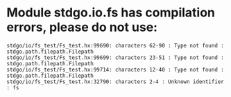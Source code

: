 # Module stdgo.io.fs has compilation errors, please do not use:
```
stdgo/io/fs_test/Fs_test.hx:99690: characters 62-90 : Type not found : stdgo.path.filepath.Filepath
stdgo/io/fs_test/Fs_test.hx:99699: characters 23-51 : Type not found : stdgo.path.filepath.Filepath
stdgo/io/fs_test/Fs_test.hx:99714: characters 12-40 : Type not found : stdgo.path.filepath.Filepath
stdgo/io/fs_test/Fs_test.hx:32790: characters 2-4 : Unknown identifier : fs

```

